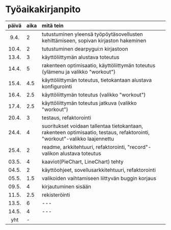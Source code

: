 # Työaikakirjanpito

| päivä | aika | mitä tein  |
| :----:|:-----| :-----|
| 9.4. | 2    | tutustuminen yleensä työpöytäsovellusten kehittämiseen, sopivan kirjaston hakeminen |
| 10.4. | 2    | tutustuminen dearpygui:n kirjastoon |
| 13.4. | 3    | käyttöliittymän alustava toteutus |
| 14.4. | 5    | rakenteen optimisaatio, käyttöliittymän toteutus (ylämenu ja valikko "workout") |
| 15.4. | 4.5    | käyttöliittymän toteutus, tietokantaan alustava konfigurointi |
| 16.4. | 2.5    | käyttöliittymän toteutus (valikko "workout") |
| 17.4. | 2.5    | käyttöliittymän toteutus jatkuva (valikko "workout") |
| 20.4. | 3    | testaus, refaktorointi |
| 24.4. | 4    | suoritukset voidaan tallentaa tietokantaan, rakenteen optimisaatio, testaus, refaktorointi, "workout"-valikko laajennettu |
| 25.4. | 2    | readme, arkkitehtuuri, refaktorointi, "record"-valikon alustava toteutus |
| 03.5. | 4    | kaaviot(PieChart, LineChart) tehty |
| 04.5. | 2    | käyttöohjeet, sovellusarkkitehtuuri, refaktorointi  |
| 05.5. | 1.5    | valikoiden vaihtamiseen liittyvän buggin korjaus |
| 09.5. | 4    | kirjautuminen sisään |
| 11.5. | 2.5    | rekisteröinti |
| 13.5. | 6    |  ---  |
| 14.5. | 4    | --- |
| yht | -  |
